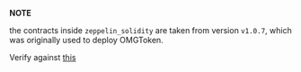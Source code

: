 **NOTE**

the contracts inside `zeppelin_solidity` are taken from version `v1.0.7`,
which was originally used to deploy OMGToken.

Verify against [this](https://github.com/OpenZeppelin/zeppelin-solidity/tree/v1.0.7)
